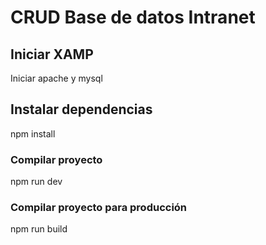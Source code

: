 # CRUD Base de datos Intranet

## Iniciar XAMP

Iniciar apache y mysql

## Instalar dependencias

npm install

### Compilar proyecto

npm run dev

### Compilar proyecto para producción

npm run build
